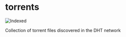 torrents 
========
![Indexed](https://img.shields.io/badge/indexed-194021-blue)

Collection of torrent files discovered in the DHT network
